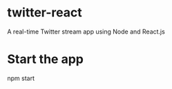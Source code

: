 # twitter-react
A real-time Twitter stream app using Node and React.js 

# Start the app
npm start

